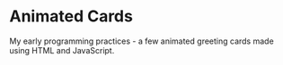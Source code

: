 # Animated Cards

My early programming practices - a few animated greeting cards made using HTML and JavaScript.

